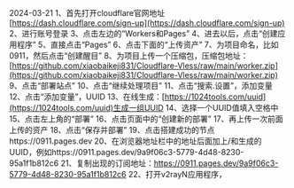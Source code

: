 2024-03-21
1、首先打开cloudflare官网地址[https://dash.cloudflare.com/sign-up](https://dash.cloudflare.com/sign-up)
2、进行账号登录
3、点击左边的“Workers和Pages”
4、进去以后，点击“创建应用程序”
5、直接点击“Pages”
6、点击下面的“上传资产”
7、为项目命名，比如0911，然后点击“创建醒目”
8、为项目上传一个压缩包，压缩包地址：[https://github.com/xiaobaikeji831/Cloudflare-Vless/raw/main/worker.zip](https://github.com/xiaobaikeji831/Cloudflare-Vless/raw/main/worker.zip)
9、点击“部署站点”
10、点击“继续处理项目”
11、点击“搜索.设置”，添加变量
12、点击“添加变量”，UUID
13、在线生成：[https://1024tools.com/uuid](https://1024tools.com/uuid)生成一组UUID
14、选择一个UUID值填入空格中
15、点击左上角的“部署”
16、点击页面中的“创建新的部署”
17、再上传一次前面上传的资产
18、点击“保存并部署”
19、点击搭建成功的节点https://0911.pages.dev
20、在浏览器地址栏中的地址后面加上/和生成的UUID，例如https://0911.pages.dev/9a9f06c3-5779-4d48-8230-95a1f1b812c6
21、复制出现的订阅地址：https://0911.pages.dev/9a9f06c3-5779-4d48-8230-95a1f1b812c6
22、打开v2rayN应用程序，